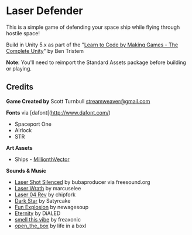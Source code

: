 # Laser Defender

This is a simple game of defending your space ship while flying through hostile space! 

Build in Unity 5.x as part of the "[Learn to Code by Making Games - The Complete Unity](https://www.udemy.com/unitycourse/learn/v4/overview)" by Ben Tristem 

**Note**:  You'll need to reimport the Standard Assets package before building or playing.

## Credits

**Game Created by** Scott Turnbull <streamweaver@gmail.com>

**Fonts** via [dafont[(http://www.dafont.com/)

* Spaceport One
* Airlock
* STR

**Art Assets**

* Ships - [MillionthVector](http://millionthvector.blogspot.com/) 

**Sounds & Music**

* [Laser Shot Silenced](https://www.freesound.org/people/bubaproducer/sounds/151022/) by bubaproducer via freesound.org
* [Laser Wrath](https://www.freesound.org/people/marcuslee/sounds/42106/) by marcuselee
* [Laser 04 Rev](https://www.freesound.org/people/chipfork/sounds/73226/) by chipfork
* [Dark Star](http://www.newgrounds.com/audio/listen/679444) by Satyrcake
* [Fun Explosion](https://www.freesound.org/people/newagesoup/sounds/347317/) by newagesoup
* [Eternity](http://sampleswap.org/mp3/song.php?id=362) by DiALED
* [smell this vibe](http://sampleswap.org/mp3/song.php?id=990) by freaxonic
* [open_the_box](http://sampleswap.org/mp3/song.php?id=101) by  life in a boxl